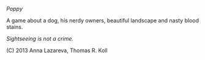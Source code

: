 
*Poppy*

A game about a dog, his nerdy owners, beautiful landscape and nasty
blood stains.

_Sightseeing is not a crime._


(C) 2013 Anna Lazareva, Thomas R. Koll
